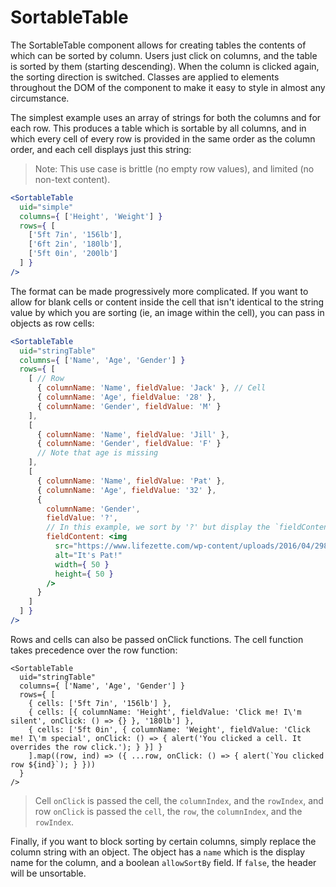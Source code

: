 # SortableTable

The SortableTable component allows for creating tables the contents of which can be sorted by column. Users just click on columns, and the table is sorted by them (starting descending). When the column is clicked again, the sorting direction is switched. Classes are applied to elements throughout the DOM of the component to make it easy to style in almost any circumstance.

The simplest example uses an array of strings for both the columns and for each row. This produces a table which is sortable by all columns, and in which every cell of every row is provided in the same order as the column order, and each cell displays just this string:

> Note: This use case is brittle (no empty row values), and limited (no non-text content).

```jsx
<SortableTable
  uid="simple"
  columns={ ['Height', 'Weight'] }
  rows={ [
    ['5ft 7in', '156lb'],
    ['6ft 2in', '180lb'],
    ['5ft 0in', '200lb']
  ] }
/>
```

The format can be made progressively more complicated. If you want to allow for blank cells or content inside the cell that isn't identical to the string value by which you are sorting (ie, an image within the cell), you can pass in objects as row cells:

```jsx
<SortableTable
  uid="stringTable"
  columns={ ['Name', 'Age', 'Gender'] }
  rows={ [
    [ // Row
      { columnName: 'Name', fieldValue: 'Jack' }, // Cell
      { columnName: 'Age', fieldValue: '28' },
      { columnName: 'Gender', fieldValue: 'M' }
    ],
    [
      { columnName: 'Name', fieldValue: 'Jill' },
      { columnName: 'Gender', fieldValue: 'F' }
      // Note that age is missing
    ],
    [
      { columnName: 'Name', fieldValue: 'Pat' },
      { columnName: 'Age', fieldValue: '32' },
      {
        columnName: 'Gender',
        fieldValue: '?',
        // In this example, we sort by '?' but display the `fieldContent` below
        fieldContent: <img
          src="https://www.lifezette.com/wp-content/uploads/2016/04/298216_full.jpg"
          alt="It's Pat!"
          width={ 50 }
          height={ 50 }
        />
      }
    ]
  ] }
/>
```

Rows and cells can also be passed onClick functions. The cell function takes precedence over the row function:

```
<SortableTable
  uid="stringTable"
  columns={ ['Name', 'Age', 'Gender'] }
  rows={ [
    { cells: ['5ft 7in', '156lb'] },
    { cells: [{ columnName: 'Height', fieldValue: 'Click me! I\'m silent', onClick: () => {} }, '180lb'] },
    { cells: ['5ft 0in', { columnName: 'Weight', fieldValue: 'Click me! I\'m special', onClick: () => { alert('You clicked a cell. It overrides the row click.'); } }] }
    ].map((row, ind) => ({ ...row, onClick: () => { alert(`You clicked row ${ind}`); } }))
  }
/>
```

> Cell `onClick` is passed the cell, the `columnIndex`, and the `rowIndex`, and row `onClick` is passed the `cell`, the `row`, the `columnIndex`, and the `rowIndex`.

Finally, if you want to block sorting by certain columns, simply replace the column string with an object. The object has a `name` which is the display name for the column, and a boolean `allowSortBy` field. If `false`, the header will be unsortable.
